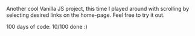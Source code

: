 Another cool Vanilla JS project, this time I played around with scrolling by selecting desired links on the home-page. Feel free to try it out.

100 days of code:
10/100 done :)